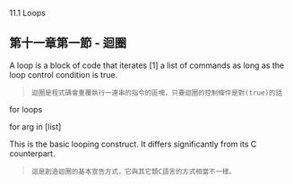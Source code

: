 11.1 Loops

第十一章第一節 - 迴圈
---

A loop is a block of code that iterates [1] a list of commands as long as the loop control condition is true.
>`迴圈是程式碼會重覆執行一連串的指令的區塊，只要迴圈的控制條件是對(true)的話`

for loops

for arg in [list]

  This is the basic looping construct. It differs significantly from its C counterpart.
  >`這是創造迴圈的基本宣告方式，它與其它類C語言的方式相當不一樣。`
